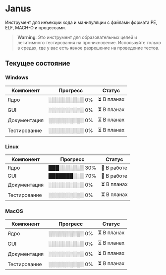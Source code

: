 # Janus
Инструмент для инъекции кода и манипуляции с файлами формата PE, ELF, MACH-O и процессами. 

> **Warning**: Это инструмент для образовательных целей и легитимного тестирования на проникновение.
> Используйте только в средах, где у вас есть явное разрешение на проведение тестов.

## Текущее состояние 
### Windows
| Компонент        | Прогресс       | Статус       |
|------------------|----------------|--------------|
| Ядро             | ░░░░░░░░░░ 0%  | ⏳ В планах  |
| GUI              | ░░░░░░░░░░ 0%  | ⏳ В планах  |
| Документация     | ░░░░░░░░░░ 0%  | ⏳ В планах  |
| Тестирование     | ░░░░░░░░░░ 0%  | ⏳ В планах  |

### Linux
| Компонент        | Прогресс       | Статус       |
|------------------|----------------|--------------|
| Ядро             | ███░░░░░░░ 30% | 🚧 В работе  |
| GUI              | ███████░░░ 70% | 🚧 В работе  |
| Документация     | ░░░░░░░░░░ 0%  | ⏳ В планах  |
| Тестирование     | ░░░░░░░░░░ 0%  | ⏳ В планах  |


### MacOS
| Компонент        | Прогресс       | Статус       |
|------------------|----------------|--------------|
| Ядро             | ░░░░░░░░░░ 0%  | ⏳ В планах  |
| GUI              | ░░░░░░░░░░ 0%  | ⏳ В планах  |
| Документация     | ░░░░░░░░░░ 0%  | ⏳ В планах  |
| Тестирование     | ░░░░░░░░░░ 0%  | ⏳ В планах  |
